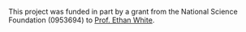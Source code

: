 This project was funded in part by a grant from the National Science Foundation
(0953694) to [Prof. Ethan White](http://whitelab.weecology.org/).
